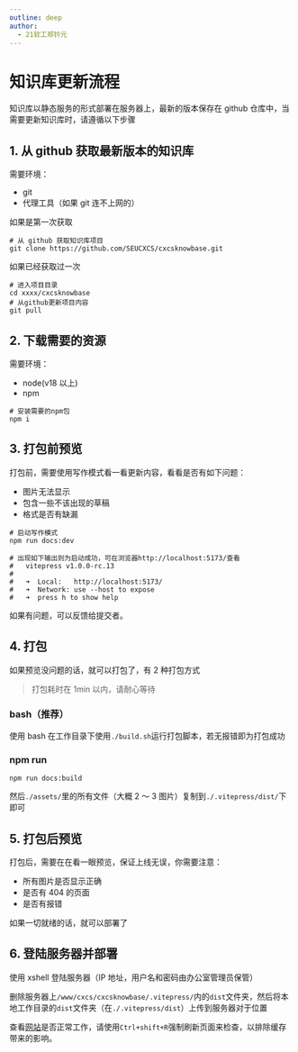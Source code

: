 ```yaml
---
outline: deep
author:
  - 21软工郑钤元
---
```


# 知识库更新流程

知识库以静态服务的形式部署在服务器上，最新的版本保存在 github 仓库中，当需要更新知识库时，请遵循以下步骤

## 1. 从 github 获取最新版本的知识库

需要环境：

- git
- 代理工具（如果 git 连不上网的）

如果是第一次获取

```shell
# 从 github 获取知识库项目
git clone https://github.com/SEUCXCS/cxcsknowbase.git
```

如果已经获取过一次

```shell
# 进入项目目录
cd xxxx/cxcsknowbase
# 从github更新项目内容
git pull
```

## 2. 下载需要的资源

需要环境：

- node(v18 以上)
- npm

```shell
# 安装需要的npm包
npm i
```

## 3. 打包前预览

打包前，需要使用写作模式看一看更新内容，看看是否有如下问题：

- 图片无法显示
- 包含一些不该出现的草稿
- 格式是否有缺漏

```shell
# 启动写作模式
npm run docs:dev

# 出现如下输出则为启动成功，可在浏览器http://localhost:5173/查看
#   vitepress v1.0.0-rc.13
#
#   ➜  Local:   http://localhost:5173/
#   ➜  Network: use --host to expose
#   ➜  press h to show help
```

如果有问题，可以反馈给提交者。

## 4. 打包

如果预览没问题的话，就可以打包了，有 2 种打包方式

> 打包耗时在 1min 以内，请耐心等待

### bash（推荐）

使用 bash 在工作目录下使用`./build.sh`运行打包脚本，若无报错即为打包成功

### npm run

```shell
npm run docs:build
```

然后`./assets/`里的所有文件（大概 2 ～ 3 图片）复制到`./.vitepress/dist/`下即可

## 5. 打包后预览

打包后，需要在在看一眼预览，保证上线无误，你需要注意：

- 所有图片是否显示正确
- 是否有 404 的页面
- 是否有报错

如果一切就绪的话，就可以部署了

## 6. 登陆服务器并部署

使用 xshell 登陆服务器（IP 地址，用户名和密码由办公室管理员保管）

删除服务器上`/www/cxcs/cxcsknowbase/.vitepress/`内的`dist`文件夹，然后将本地工作目录的`dist`文件夹（在`./.vitepress/dist`）上传到服务器对于位置

查看[网站](http://cxcs.truraly.fun)是否正常工作，请使用`Ctrl+shift+R`强制刷新页面来检查，以排除缓存带来的影响。
